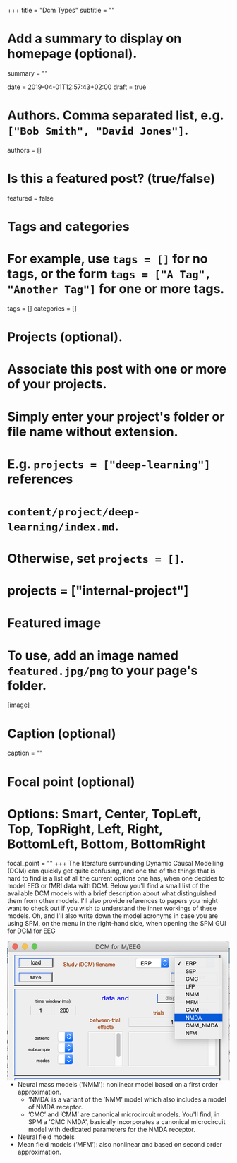 +++
title = "Dcm Types"
subtitle = ""

# Add a summary to display on homepage (optional).
summary = ""

date = 2019-04-01T12:57:43+02:00
draft = true

# Authors. Comma separated list, e.g. `["Bob Smith", "David Jones"]`.
authors = []

# Is this a featured post? (true/false)
featured = false

# Tags and categories
# For example, use `tags = []` for no tags, or the form `tags = ["A Tag", "Another Tag"]` for one or more tags.
tags = []
categories = []

# Projects (optional).
#   Associate this post with one or more of your projects.
#   Simply enter your project's folder or file name without extension.
#   E.g. `projects = ["deep-learning"]` references
#   `content/project/deep-learning/index.md`.
#   Otherwise, set `projects = []`.
# projects = ["internal-project"]

# Featured image
# To use, add an image named `featured.jpg/png` to your page's folder.
[image]
  # Caption (optional)
  caption = ""

  # Focal point (optional)
  # Options: Smart, Center, TopLeft, Top, TopRight, Left, Right, BottomLeft, Bottom, BottomRight
  focal_point = ""
+++
The literature surrounding Dynamic Causal Modelling (DCM) can quickly get quite
confusing, and one the of the things that is hard to find is a list of all the
current options one has, when one decides to model EEG or fMRI data with DCM.
Below you'll find a small list of the available DCM models with a brief description
about what distinguished them from other models. I'll also provide references to
papers you might want to check out if you wish to understand the inner workings
of these models.
Oh, and I'll also write down the model acronyms in case you are using SPM, on the
menu in the right-hand side, when opening the SPM GUI for DCM for EEG

<img src="spm_menu.png" style="float: left; margin-right: 10px;"/>

- Neural mass models ('NMM'): nonlinear model based on a first order approximation.
  - ’NMDA’ is a variant of the ’NMM’ model which also includes a model of NMDA receptor.
  - ’CMC’ and ’CMM’ are canonical microcircuit models. You'll find, in SPM a 'CMC NMDA',
  basically incorporates a canonical microcircuit model with dedicated parameters
  for the NMDA receptor.
- Neural field models
- Mean field models (’MFM’): also nonlinear and based on second order approximation.
